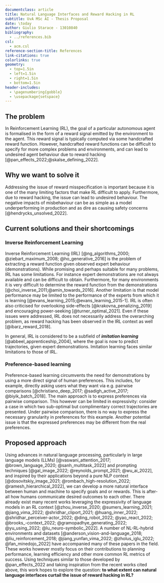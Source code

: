 ```yaml
---
documentclass: article
title: Natural Language Interfaces and Reward Hacking in RL
subtitle: UvA MSc AI - Thesis Proposal
date: \today
author: Giulio Starace - 13010840
bibliography:
  - ../references.bib
csl:
  - acm.csl
reference-section-title: References
link-citations: true
colorlinks: true
geometry:
  - top=1.5in
  - left=1.5in
  - right=1.5in
  - bottom=1.5in
header-includes:
  - \pagenumbering{gobble}
  - \usepackage{setspace}
---
```


## The problem

In Reinforcement Learning (RL), the goal of a particular autonomous agent is
formalised in the form of a reward signal emitted by the environment to the
agent. This reward signal is typically computed via some handcrafted reward
function. However, handcrafted reward functions can be difficult to specify for
more complex problems and environments, and can lead to undesired agent
behaviour due to reward hacking [@pan_effects_2022;@skalse_defining_2022].

## Why we want to solve it

Addressing the issue of reward misspecification is important because it is one
of the many limiting factors that make RL difficult to apply. Furthermore, due
to reward hacking, the issue can lead to undesired behaviour. The negative
impacts of misbehaviour can be as simple as a model underperforming in
production and as dire as causing safety concerns [@hendrycks_unsolved_2022].

## Current solutions and their shortcomings

### Inverse Reinforcement Learning

Inverse Reinforcement Learning (IRL) [@ng_algorithms_2000;
@ziebart_maximum_2008; @ho_generative_2016] is the problem of extracting a
reward function given observed expert behaviour (demonstrations). While
promising and perhaps suitable for many problems, IRL has some limitations. For
instance expert demonstrations are not always available and can be difficult to
obtain. Furthermore, for many environments it is very difficult to determine the
reward function from the demonstrations [@choi_inverse_2011;@amin_towards_2016].
Another limitation is that model performance may be limited to the performance
of the experts from which it is learning
[@evans_learning_2015;@evans_learning_2015-1]. IRL is often also criticised for
overlooking side-effects [@krakovna_penalizing_2019] and encouraging
power-seeking [@turner_optimal_2021]. Even if these issues were addressed, IRL
does not necessarily address the overarching problem, as reward hacking has been
observed in the IRL context as well [@ibarz_reward_2018].

In general, IRL is considered to be a subfield of _**imitation learning**_
[@abbeel_apprenticeship_2004], where the goal is now to predict trajectories,
given expert demonstrations. Imitation learning faces similar limitations to
those of IRL.

### Preference-based learning

Preference-based learning circumvents the need for demonstrations by using a
more direct signal of human preferences. This includes, for example, directly
asking users what they want via e.g. pairwise comparisons
[@christiano_deep_2017; @sadigh_active_2017; @biyik_batch_2018]. The main
approach is to express preferences via pairwise comparison. This however can be
limited in expressivity: consider a case in which two sub-optimal but
complimentary correct trajectories are presented. Under pairwise comparison,
there is no way to express the necessary granularity in preferences for this
example. Another potential issue is that the expressed preferences may be
different from the real preferences.

## Proposed approach

Using advances in natural language processing, particularly in large language
models (LLMs) [@vaswani_attention_2017; @brown_language_2020;
@sanh_multitask_2022] and prompting techniques [@gal_image_2022;
@reynolds_prompt_2021; @wu_ai_2022], and inspired by their applications beyond a
pure NLP context [@dosovitskiy_image_2021; @rombach_high-resolution_2022;
@ramesh_hierarchical_2022], we can develop a more natural interface between
human and machine to specify goals and or rewards. This is after-all how humans
communicate desired outcomes to each other. There already exist many recent
works leveraging the expressivity of language models in an RL context
[@zhou_inverse_2020; @sumers_learning_2021; @jiang_vima_2022;
@shridhar_cliport_2021; @huang_inner_2022; @shridhar_perceiver-actor_2022;
@ding_robot_2022; @yao_react_2022; @brooks_-context_2022;
@gramopadhye_generating_2022; @yu_using_2022; @lu_neuro-symbolic_2022]. A number
of NL-RL-hybrid environments and datasets [@anderson_vision-and-language_2018;
@liu_reinforcement_2018; @jiang_yunfan_vima_2022; @zholus_iglu_2022;
@fan_minedojo_2022] have accompanied many of these papers in the field. These
works however mostly focus on their contributions to planning performance,
learning efficiency and other more common RL metrics of success. Using
techniques similar to those developed by @pan_effects_2022 and taking
inspiration from the recent works cited above, this work hopes to explore the
question: **to what extent can natural language interfaces curtail the issue of
reward hacking in RL?**
